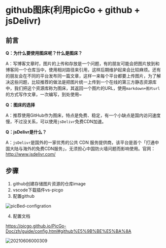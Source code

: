 # github图床(利用picGo + github +  jsDelivr)

## 前言

**Q：为什么要使用图床呢？什么是图床？**

A：写博客文章时，图片的上传和存放是一个问题，有的朋友可能会把图片放到和博客同一个仓库当中，使用相对路径来引用，这样后期维护起来会比较麻烦。还有的朋友会在不同的平台发布同一篇文章，这样一来每个平台都要上传图片，为了解决这些问题，比较推荐的做法是把图片统一上传到一个在线的第三方静态资源库中，我们把这个资源库称为图床，其返回一个图片的URL，使用`markdown+图片url`的方式写作文章，一次编写，到处使用~

**Q：图床的选择**

A：推荐使用GitHub作为图床，特点是免费、稳定，有一个小缺点是国内访问速度慢，不过没关系，可以使用`jsDelivr`免费CDN加速。

**Q：jsDelivr是什么？**

A：`jsDelivr`是国外的一家优秀的公共 CDN 服务提供商，该平台是首个「打通中国大陆与海外的免费CDN服务」，无须担心中国防火墙问题而影响使用。官网：<http://www.jsdelivr.com/>

## 步骤

1. github创建存储图片资源的仓库image
2. vscode下载插件vs-picgo
3. 配置github

![picBed-configration](https://cdn.jsdelivr.net/gh/Mrrabbitan/picBed/blog/picBed-configration.jpg)

4. 配置文档
 
 https://picgo.github.io/PicGo-Doc/zh/guide/config.html#github%E5%9B%BE%E5%BA%8A

![20210606000309](https://cdn.jsdelivr.net/gh/wu529778790/image/blog/20210606000309.png)
